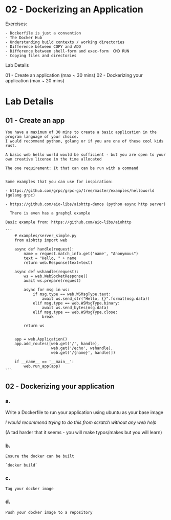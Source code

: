 # 02 - Dockerizing an Application 


Exercises:

    - Dockerfile is just a convention
    - The Docker Hub
    - Understanding build contexts / working directories
    - Difference between COPY and ADD
    - Difference between shell-form and exec-form  CMD RUN
    - Copying files and directories


Lab Details

01 - Create an application (max ~ 30 mins)
02 - Dockerizing your application  (max ~ 20 mins)
    
# Lab Details

## 01 - Create an app

    You have a maximum of 30 mins to create a basic application in the program language of your choice.
    I would recommend python, golang or if you are one of these cool kids rust.

    A basic web hello world would be sufficient - but you are open to your own creative license in the time allocated

    The one requirement: It that can can be run with a command


    Some examples that you can use for inspiration:
    
    - https://github.com/grpc/grpc-go/tree/master/examples/helloworld (golang grpc)

    - https://github.com/aio-libs/aiohttp-demos (python async http server)

      There is even has a graphql example

    Basic example from: https://github.com/aio-libs/aiohttp

    ```
        # examples/server_simple.py
        from aiohttp import web

        async def handle(request):
            name = request.match_info.get('name', "Anonymous")
            text = "Hello, " + name
            return web.Response(text=text)

        async def wshandle(request):
            ws = web.WebSocketResponse()
            await ws.prepare(request)

            async for msg in ws:
                if msg.type == web.WSMsgType.text:
                    await ws.send_str("Hello, {}".format(msg.data))
                elif msg.type == web.WSMsgType.binary:
                    await ws.send_bytes(msg.data)
                elif msg.type == web.WSMsgType.close:
                    break

            return ws


        app = web.Application()
        app.add_routes([web.get('/', handle),
                        web.get('/echo', wshandle),
                        web.get('/{name}', handle)])

        if __name__ == '__main__':
            web.run_app(app)
    ```


## 02 - Dockerizing your application

### a.

   Write a Dockerfile to run your application using ubuntu as your base image

   *I would recommend trying to do this from scratch without any web help*

   (A tad harder that it seems - you will make typos/makes but you will learn)

### b.

    Ensure the docker can be built 

    `docker build`

### c.

    Tag your docker image


### d. 

    Push your docker image to a repository







